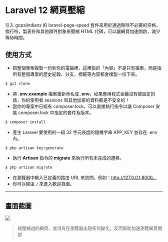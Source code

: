 # Laravel 12 網頁壓縮

引入 gopalindians 的 laravel-page-speed 套件來用於通過刪除不必要的空格，換行符，製表符和其他額外對象來壓縮 HTML 代碼，可以讓網頁加速開啟，減少等待時間。

## 使用方式
- 把整個專案複製一份到你的電腦裡，這裡指的「內容」不是只有檔案，而是指所有整個專案的歷史紀錄、分支、標籤等內容都會複製一份下來。
```sh
$ git clone
```
- 將 __.env.example__ 檔案重新命名成 __.env__，如果應用程式金鑰沒有被設定的話，你的使用者 sessions 和其他加密的資料都是不安全的！
- 當你的專案中已經有 composer.lock，可以直接執行指令以讓 Composer 安裝 composer.lock 中指定的套件及版本。
```sh
$ composer install
```
- 產⽣ Laravel 要使用的一組 32 字元長度的隨機字串 APP_KEY 並存在 .env 內。
```sh
$ php artisan key:generate
```
- 執行 __Artisan__ 指令的 __migrate__ 來執行所有未完成的遷移。
```sh
$ php artisan migrate
```
- 在瀏覽器中輸入已定義的路由 URL 來訪問，例如：http://127.0.0.1:8000。
- 你可以經由 `/` 來進入歡迎頁面。

----

## 畫面截圖
![](https://i.imgur.com/AMtGBHl.png)
> 經壓縮過的網頁，並沒有在瀏覽器出現任何變化，反而幫助加速瀏覽網頁開啟
